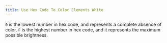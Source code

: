 ```yaml
---
title: Use Hex Code To Color Elements White
---
```

`0` is the lowest number in hex code, and represents a complete absence of color. `F` is the highest number in hex code, and it represents the maximum possible brightness.